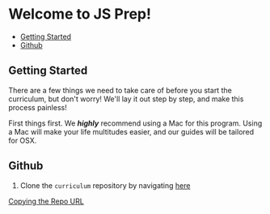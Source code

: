 # Welcome to JS Prep!

- [Getting Started](#getting-started)
- [Github](#github)

## Getting Started

There are a few things we need to take care of before you start the curriculum, but don't worry! We'll lay it out step by step, and make this process painless!

First things first. We ***highly*** recommend using a Mac for this program. Using a Mac will make your life multitudes easier, and our guides will be tailored for OSX.

## Github

1. Clone the `curriculum` repository by navigating [here](https://github.com/js-prep/curriculum)

[Copying the Repo URL](https://github.com/js-prep/curriculum/assets/copying-the-repo-url.png)